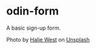 # odin-form
A basic sign-up form.

Photo by <a href="https://unsplash.com/@haliewestphoto?utm_content=creditCopyText&utm_medium=referral&utm_source=unsplash">Halie West</a> on <a href="https://unsplash.com/photos/25xggax4bSA?utm_content=creditCopyText&utm_medium=referral&utm_source=unsplash">Unsplash</a>
  